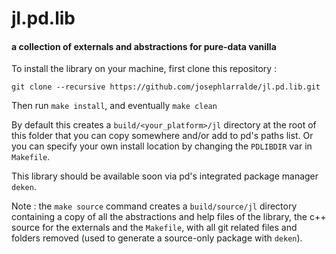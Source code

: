 # jl.pd.lib

#### a collection of externals and abstractions for pure-data vanilla

To install the library on your machine, first clone this repository :

`git clone --recursive https://github.com/josephlarralde/jl.pd.lib.git`

Then run `make install`, and eventually `make clean`

By default this creates a `build/<your_platform>/jl` directory at the root of this folder that you can copy somewhere and/or add to pd's paths list.
Or you can specify your own install location by changing the `PDLIBDIR` var in
`Makefile`.

This library should be available soon via pd's integrated package manager `deken`.

Note : the `make source` command creates a `build/source/jl` directory containing a copy of all the abstractions and help files of the library, the c++ source for the externals and the `Makefile`, with all git related files and folders removed (used to generate a source-only package with `deken`).